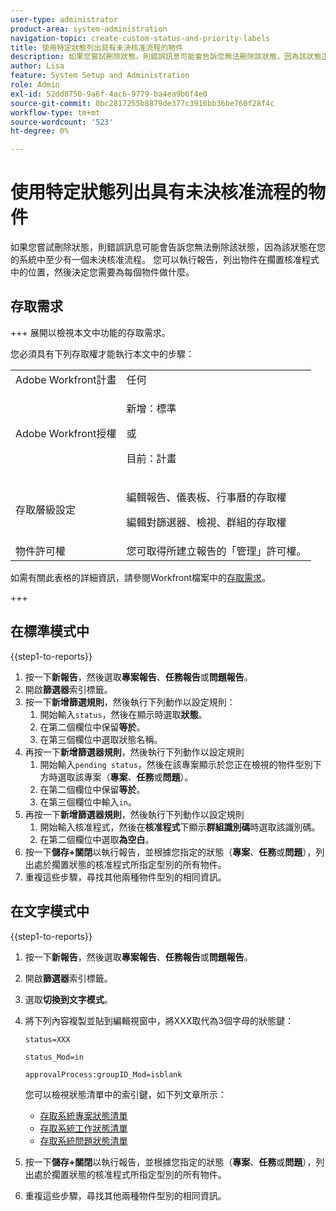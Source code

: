 ```yaml
---
user-type: administrator
product-area: system-administration
navigation-topic: create-custom-status-and-priority-labels
title: 使用特定狀態列出具有未決核准流程的物件
description: 如果您嘗試刪除狀態，則錯誤訊息可能會告訴您無法刪除該狀態，因為該狀態正用於系統中物件的未決核准流程。 如果您想要尋找並檢閱這些物件以決定您需要做什麼，您可以執行列出這些物件的報告。
author: Lisa
feature: System Setup and Administration
role: Admin
exl-id: 52dd8750-9a6f-4ac6-9779-ba4ea9b6f4e0
source-git-commit: 0bc2817255b8879de377c3916bb36be760f28f4c
workflow-type: tm+mt
source-wordcount: '523'
ht-degree: 0%

---
```


# 使用特定狀態列出具有未決核准流程的物件

如果您嘗試刪除狀態，則錯誤訊息可能會告訴您無法刪除該狀態，因為該狀態在您的系統中至少有一個未決核准流程。 您可以執行報告，列出物件在擱置核准程式中的位置，然後決定您需要為每個物件做什麼。

## 存取需求

+++ 展開以檢視本文中功能的存取需求。

您必須具有下列存取權才能執行本文中的步驟：

<table style="table-layout:auto"> 
 <col> 
 <col> 
 <tbody> 
  <tr> 
   <td role="rowheader">Adobe Workfront計畫</td> 
   <td>任何</td> 
  </tr> 
  <tr> 
   <td role="rowheader">Adobe Workfront授權</td> 
   <td>
     <p>新增：標準</p>
     <p>或</p>
     <p>目前：計畫</p>
   </td> 
  </tr> 
  <tr> 
   <td role="rowheader">存取層級設定</td> 
   <td><p>編輯報告、儀表板、行事曆的存取權</p><p>編輯對篩選器、檢視、群組的存取權</p></td>
  </tr>
  <tr> 
   <td role="rowheader">物件許可權</td> 
   <td>您可取得所建立報告的「管理」許可權。</td>
  </tr>
 </tbody> 
</table>

如需有關此表格的詳細資訊，請參閱Workfront檔案中的[存取需求](/help/quicksilver/administration-and-setup/add-users/access-levels-and-object-permissions/access-level-requirements-in-documentation.md)。

+++

## 在標準模式中

{{step1-to-reports}}

1. 按一下&#x200B;**新報告**，然後選取&#x200B;**專案報告**、**任務報告**&#x200B;或&#x200B;**問題報告**。
1. 開啟&#x200B;**篩選器**&#x200B;索引標籤。
1. 按一下&#x200B;**新增篩選規則**，然後執行下列動作以設定規則：
   1. 開始輸入`status`，然後在顯示時選取&#x200B;**狀態**。
   1. 在第二個欄位中保留&#x200B;**等於**。
   1. 在第三個欄位中選取狀態名稱。
1. 再按一下&#x200B;**新增篩選器規則**，然後執行下列動作以設定規則
   1. 開始輸入`pending status`，然後在該專案顯示於您正在檢視的物件型別下方時選取該專案（**專案**、**任務**&#x200B;或&#x200B;**問題**）。
   1. 在第二個欄位中保留&#x200B;**等於**。
   1. 在第三個欄位中輸入`in`。
1. 再按一下&#x200B;**新增篩選器規則**，然後執行下列動作以設定規則
   1. 開始輸入核准程式，然後在&#x200B;**核准程式**&#x200B;下顯示&#x200B;**群組識別碼**&#x200B;時選取該識別碼。
   1. 在第二個欄位中選取&#x200B;**為空白**。
1. 按一下&#x200B;**儲存+關閉**&#x200B;以執行報告，並根據您指定的狀態（**專案**、**任務**&#x200B;或&#x200B;**問題**），列出處於擱置狀態的核准程式所指定型別的所有物件。
1. 重複這些步驟，尋找其他兩種物件型別的相同資訊。


## 在文字模式中

{{step1-to-reports}}

1. 按一下&#x200B;**新報告**，然後選取&#x200B;**專案報告**、**任務報告**&#x200B;或&#x200B;**問題報告**。
1. 開啟&#x200B;**篩選器**&#x200B;索引標籤。
1. 選取&#x200B;**切換到文字模式**。
1. 將下列內容複製並貼到編輯視窗中，將XXX取代為3個字母的狀態鍵：

   `status=XXX`

   `status_Mod=in`

   `approvalProcess:groupID_Mod=isblank`

   您可以檢視狀態清單中的索引鍵，如下列文章所示：
   * [存取系統專案狀態清單](project-statuses.md)
   * [存取系統工作狀態清單](task-statuses.md)
   * [存取系統問題狀態清單](issue-statuses.md)

1. 按一下&#x200B;**儲存+關閉**&#x200B;以執行報告，並根據您指定的狀態（**專案**、**任務**&#x200B;或&#x200B;**問題**），列出處於擱置狀態的核准程式所指定型別的所有物件。
1. 重複這些步驟，尋找其他兩種物件型別的相同資訊。
